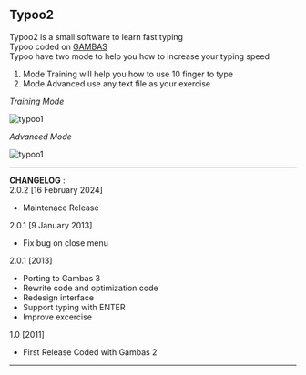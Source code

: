 **Typoo2**
---
Typoo2 is a small software to learn fast typing <br>
Typoo coded on [GAMBAS](https://gambas.sourceforge.net/en/main.html) <br>
Typoo have two mode to help you how to increase your typing speed <br>
1. Mode Training will help you how to use 10 finger to type
2. Mode Advanced use any text file as your exercise 


*Training Mode*

![typoo1](https://github.com/igkn/Typoo2/screenshot/typoo1.png)


*Advanced Mode*

![typoo1](https://github.com/igkn/Typoo2/screenshot/typoo1.png)


---
**CHANGELOG** : <br>
2.0.2 [16 February 2024] 
- Maintenace Release

2.0.1 [9 January 2013]
- Fix bug on close menu

2.0.1 [2013]
- Porting to Gambas 3
- Rewrite code and optimization code
- Redesign interface
- Support typing with ENTER
- Improve excercise

1.0 [2011]
- First Release Coded with Gambas 2
---
